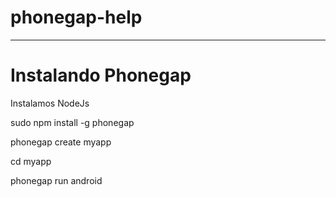 # phonegap-help
_______________________

# Instalando Phonegap
Instalamos NodeJs 

sudo npm install -g phonegap

phonegap create myapp

cd myapp

phonegap run android

   
